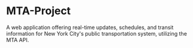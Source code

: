 # MTA-Project
A web application offering real-time updates, schedules, and transit information for New York City's public transportation system, utilizing the MTA API.
